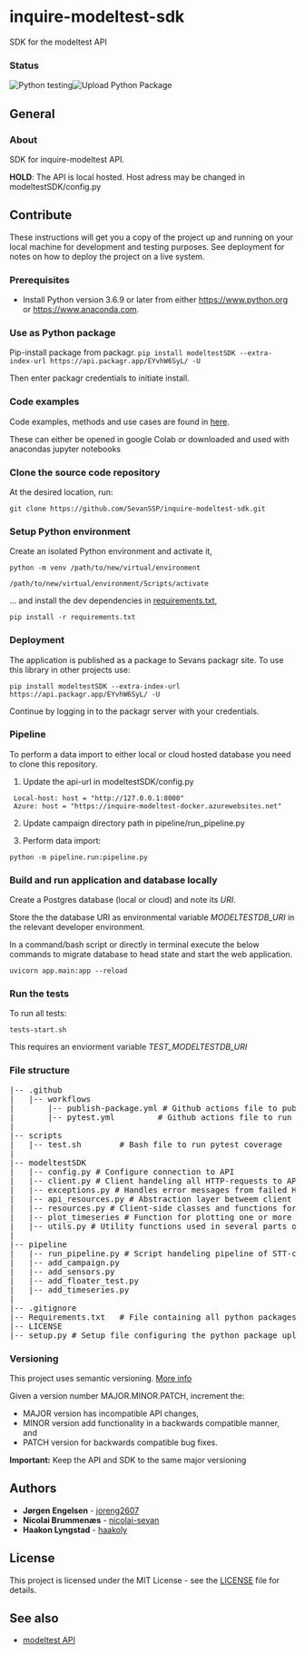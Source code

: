 # inquire-modeltest-sdk
SDK for the modeltest API

### Status
![Python testing](https://github.com/SevanSSP/inquire-modeltest-sdk/workflows/Python%20testing/badge.svg)![Upload Python Package](https://github.com/SevanSSP/inquire-modeltest-sdk/workflows/Upload%20Python%20Package/badge.svg)

## General
### About
SDK for inquire-modeltest API.

**HOLD**: The API is local hosted. Host adress may be changed in modeltestSDK/config.py 

## Contribute
These instructions will get you a copy of the project up and running on your local machine for development and testing
purposes. See deployment for notes on how to deploy the project on a live system.

### Prerequisites
* Install Python version 3.6.9 or later from either https://www.python.org or https://www.anaconda.com.

### Use as Python package

Pip-install package from packagr.
```pip install modeltestSDK --extra-index-url https://api.packagr.app/EYvhW6SyL/ -U```

Then enter packagr credentials to initiate install.

### Code examples
Code examples, methods and use cases are found in [here](https://drive.google.com/drive/folders/1pxj8WBCVMjnYU2tzklr1oJY3OqhwqBes?usp=sharing).

These can either be opened in google Colab or downloaded and used with anacondas jupyter notebooks


### Clone the source code repository
At the desired location, run:

```git clone https://github.com/SevanSSP/inquire-modeltest-sdk.git```

### Setup Python environment
Create an isolated Python environment and activate it,

```console
python -m venv /path/to/new/virtual/environment

/path/to/new/virtual/environment/Scripts/activate
```

... and install the dev dependencies in [requirements.txt](requirements.txt),

```console
pip install -r requirements.txt
```

### Deployment
The application is published as a package to Sevans packagr site. To use this library in other projects use:

```
pip install modeltestSDK --extra-index-url https://api.packagr.app/EYvhW6SyL/ -U
```

Continue by logging in to the packagr server with your credentials.

### Pipeline

To perform a data import to either local or cloud hosted database you need to clone this repository.

1. Update the api-url in modeltestSDK/config.py
```
 Local-host: host = "http://127.0.0.1:8000"
 Azure: host = "https://inquire-modeltest-docker.azurewebsites.net"
```
2. Update campaign directory path in pipeline/run_pipeline.py

3. Perform data import:
```
python -m pipeline.run:pipeline.py
```


### Build and run application and database locally

Create a Postgres database (local or cloud) and note its *URI*.

Store the the database URI as environmental variable *MODELTESTDB_URI* in the relevant developer environment.

In a command/bash script or directly in terminal execute the below commands to migrate database to head state and start
the web application.

```
uvicorn app.main:app --reload
```

### Run the tests
To run all tests:

```
tests-start.sh 
```

This requires an enviorment variable *TEST_MODELTESTDB_URI* 


### File structure
<pre>
|-- .github  
|   |-- workflows  
|       |-- publish-package.yml # Github actions file to publish package of application to packagr  
|       |-- pytest.yml         # Github actions file to run pytest on pull and push to dev / master 
|
|-- scripts  
|   |-- test.sh        # Bash file to run pytest coverage  
|
|-- modeltestSDK  
|   |-- config.py # Configure connection to API
|   |-- client.py # Client handeling all HTTP-requests to API
|   |-- exceptions.py # Handles error messages from failed HTTP-requests
|   |-- api_resources.py # Abstraction layer betweem client and user-side
|   |-- resources.py # Client-side classes and functions for campaign, timeseries ... etc
|   |-- plot_timeseries # Function for plotting one or more timeseries using matplotlib
|   |-- utils.py # Utility functions used in several parts of the SDK
|
|-- pipeline
|   |-- run_pipeline.py # Script handeling pipeline of STT-campaign
|   |-- add_campaign.py
|   |-- add_sensors.py
|   |-- add_floater_test.py
|   |-- add_timeseries.py
|
|-- .gitignore
|-- Requirements.txt   # File containing all python packages used
|-- LICENSE
|-- setup.py # Setup file configuring the python package uploaded to Packagr
</pre>



### Versioning
This project uses semantic versioning. [More info](https://semver.org/)

Given a version number MAJOR.MINOR.PATCH, increment the:

* MAJOR version has incompatible API changes,
* MINOR version add functionality in a backwards compatible manner, and
* PATCH version for backwards compatible bug fixes.

**Important:** Keep the API and SDK to the same major versioning

## Authors
* **Jørgen Engelsen** - [joreng2607](https://github.com/joreng2607)
* **Nicolai Brummenæs** - [nicolai-sevan](https://github.com/nicolai-sevan)
* **Haakon Lyngstad** - [haakoly](https://github.com/haakoly)

## License
This project is licensed under the MIT License - see the [LICENSE](LICENSE) file for details.

## See also
* [modeltest API](https://github.com/SevanSSP/inquire-modeltest)
